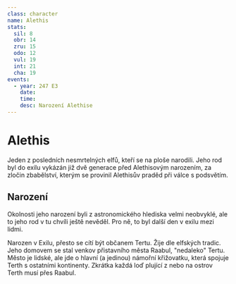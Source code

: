 ```yaml
---
class: character
name: Alethis
stats:
  sil: 8
  obr: 14
  zru: 15
  odo: 12
  vul: 19
  int: 21
  cha: 19
events:
  - year: 247 E3
    date: 
    time:
    desc: Narození Alethise
---
```

# Alethis
Jeden z posledních nesmrtelných elfů, kteří se na ploše narodili. Jeho rod byl do exilu vykázán již dvě generace před Alethisovým narozením, za zločin zbabělství, kterým se provinil Alethisův praděd při válce s podsvětím.
## Narození
Okolnosti jeho narození byli z astronomického hlediska velmi neobvyklé, ale to jeho rod v tu chvíli ještě nevěděl. Pro ně, to byl další den v exilu mezi lidmi. 

Narozen v Exilu, přesto se cítí být občanem Tertu. Žije dle elfských tradic. Jeho domovem se stal venkov přistavního města Raabul, "nedaleko" Tertu. Město je lidské, ale jde o hlavní (a jedinou) námořní křižovatku, která spojuje Terth s ostatními kontinenty. Zkrátka každá loď plující z nebo na ostrov Terth musí přes Raabul.
